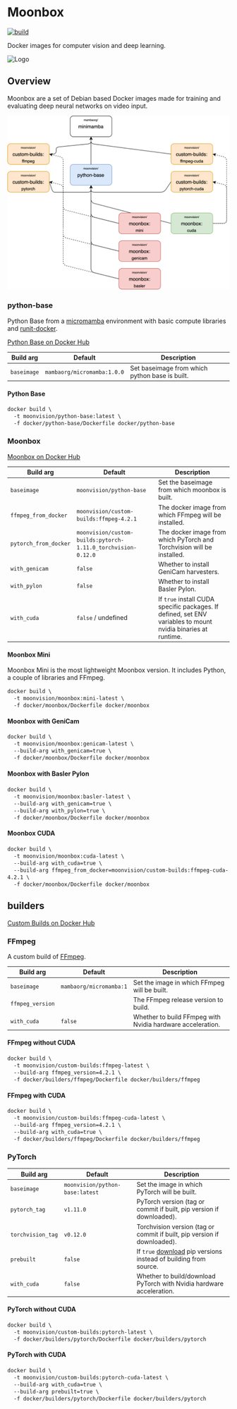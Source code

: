 # Moonbox

[![build](https://github.com/MoonVision/moonbox-docker/actions/workflows/build.yml/badge.svg)](https://github.com/MoonVision/moonbox-docker/actions/workflows/build.yml)

Docker images for computer vision and deep learning.

![Logo](logo.png)

## Overview

Moonbox are a set of Debian based Docker images made for training and evaluating deep neural networks on video input.

![Dependency Tree](dependencies.png)

### python-base

Python Base from a [micromamba](https://github.com/mamba-org/mamba#micromamba) environment with basic compute libraries and [runit-docker](https://github.com/kosma/runit-docker).

[Python Base on Docker Hub](https://hub.docker.com/r/moonvision/python-base)

| Build arg | Default | Description |
|-|-|-|
| `baseimage` | `mambaorg/micromamba:1.0.0` | Set baseimage from which python base is built. |

#### Python Base

```
docker build \
  -t moonvision/python-base:latest \
  -f docker/python-base/Dockerfile docker/python-base
```

### Moonbox

[Moonbox on Docker Hub](https://hub.docker.com/r/moonvision/moonbox)

| Build arg | Default | Description |
|-|-|-|
| `baseimage` | `moonvision/python-base` | Set the baseimage from which moonbox is built. |
| `ffmpeg_from_docker` | `moonvision/custom-builds:ffmpeg-4.2.1` | The docker image from which FFmpeg will be installed. |
| `pytorch_from_docker` | `moonvision/custom-builds:pytorch-1.11.0_torchvision-0.12.0` | The docker image from which PyTorch and Torchvision will be installed. |
| `with_genicam` | `false` | Whether to install GeniCam harvesters. |
| `with_pylon` | `false` | Whether to install Basler Pylon. |
| `with_cuda` | `false` / undefined | If `true` install CUDA specific packages. If defined, set ENV variables to mount nvidia binaries at runtime. |

#### Moonbox Mini

Moonbox Mini is the most lightweight Moonbox version. It includes Python, a couple of libraries and FFmpeg.

```
docker build \
  -t moonvision/moonbox:mini-latest \
  -f docker/moonbox/Dockerfile docker/moonbox
```

#### Moonbox with GeniCam

```
docker build \
  -t moonvision/moonbox:genicam-latest \
  --build-arg with_genicam=true \
  -f docker/moonbox/Dockerfile docker/moonbox
```

#### Moonbox with Basler Pylon

```
docker build \
  -t moonvision/moonbox:basler-latest \
  --build-arg with_genicam=true \
  --build-arg with_pylon=true \
  -f docker/moonbox/Dockerfile docker/moonbox
```

#### Moonbox CUDA

```
docker build \
  -t moonvision/moonbox:cuda-latest \
  --build-arg with_cuda=true \
  --build-arg ffmpeg_from_docker=moonvision/custom-builds:ffmpeg-cuda-4.2.1 \
  -f docker/moonbox/Dockerfile docker/moonbox
```

## builders

[Custom Builds on Docker Hub](https://hub.docker.com/r/moonvision/custom-builds)

### FFmpeg

A custom build of [FFmpeg](https://ffmpeg.org).

| Build arg | Default | Description |
|-|-|-|
| `baseimage` | `mambaorg/micromamba:1` | Set the image in which FFmpeg will be built. |
| `ffmpeg_version` | | The FFmpeg release version to build. |
| `with_cuda` | `false` | Whether to build FFmpeg with Nvidia hardware acceleration.  |

#### FFmpeg without CUDA

```
docker build \
  -t moonvision/custom-builds:ffmpeg-latest \
  --build-arg ffmpeg_version=4.2.1 \
  -f docker/builders/ffmpeg/Dockerfile docker/builders/ffmpeg
```

#### FFmpeg with CUDA

```
docker build \
  -t moonvision/custom-builds:ffmpeg-cuda-latest \
  --build-arg ffmpeg_version=4.2.1 \
  --build-arg with_cuda=true \
  -f docker/builders/ffmpeg/Dockerfile docker/builders/ffmpeg
```

### PyTorch

| Build arg | Default | Description |
|-|-|-|
| `baseimage` | `moonvision/python-base:latest` | Set the image in which PyTorch will be built. |
| `pytorch_tag` | `v1.11.0` | PyTorch version (tag or commit if built, pip version if downloaded). |
| `torchvision_tag` | `v0.12.0` | Torchvision version (tag or commit if built, pip version if downloaded). |
| `prebuilt` | `false` | If `true` [download](https://pytorch.org/get-started/locally/) pip versions instead of building from source. |
| `with_cuda` | `false` | Whether to build/download PyTorch with Nvidia hardware acceleration. |

#### PyTorch without CUDA

```
docker build \
  -t moonvision/custom-builds:pytorch-latest \
  -f docker/builders/pytorch/Dockerfile docker/builders/pytorch
```

#### PyTorch with CUDA

```
docker build \
  -t moonvision/custom-builds:pytorch-cuda-latest \
  --build-arg with_cuda=true \
  --build-arg prebuilt=true \
  -f docker/builders/pytorch/Dockerfile docker/builders/pytorch
```
